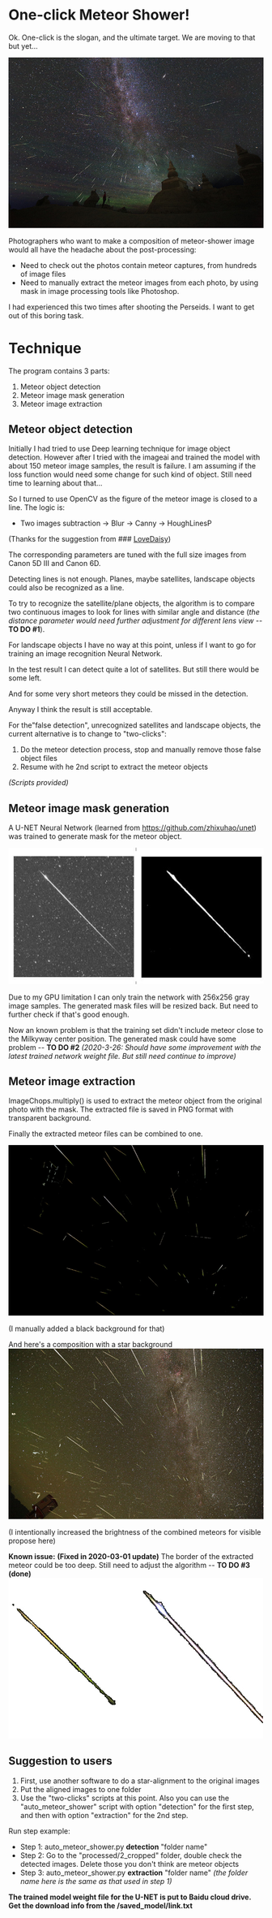 
# One-click Meteor Shower!
Ok. One-click is the slogan, and the ultimate target. We are moving to that but yet...

![enter image description here](images/meteor_shower_800.jpg)

Photographers who want to make a composition of meteor-shower image would all have the headache about the post-processing:
 - Need to check out the photos contain meteor captures, from hundreds of image files
 - Need to manually extract the meteor images from each photo, by using mask in image processing tools like Photoshop.

I had experienced this two times after shooting the Perseids. I want to get out of this boring task.


# Technique
The program contains 3 parts:
 1. Meteor object detection
 2. Meteor image mask generation
 3. Meteor image extraction


## Meteor object detection
Initially I had tried to use Deep learning technique for image object detection. However after I tried with the imageai and trained the model with about 150 meteor image samples, the result is failure. I am assuming if the loss function would need some change for such kind of object. Still need time to learning about that...

So I turned to use OpenCV as the figure of the meteor image is closed to a line.
The logic is:
 - Two images subtraction -> Blur -> Canny -> HoughLinesP

(Thanks for the suggestion from ### [LoveDaisy](https://github.com/LoveDaisy))

The corresponding parameters are tuned with the full size images from Canon 5D III and Canon 6D.

Detecting lines is not enough. Planes, maybe satellites, landscape objects could also be recognized as a line.

To try to recognize the satellite/plane objects, the algorithm is to compare two continuous images to look for lines with similar angle and distance (*the distance parameter would need further adjustment for different lens view* -- **TO DO #1**).

For landscape objects I have no way at this point, unless if I want to go for training an image recognition Neural Network.

In the test result I can detect quite a lot of satellites. But still there would be some left.

And for some very short meteors they could be missed in the detection.

Anyway I think the result is still acceptable.

For the"false detection", unrecognized satellites and landscape objects, the current alternative is to change to "two-clicks":

 1. Do the meteor detection process, stop and manually remove those false object files
 2. Resume with he 2nd script to extract the meteor objects

*(Scripts provided)*

## Meteor image mask generation

A U-NET Neural Network (learned from https://github.com/zhixuhao/unet) was trained to generate mask for the meteor object.

![enter image description here](images/meteor-mask.jpg)

Due to my GPU limitation I can only train the network with 256x256 gray image samples. The generated mask files will be resized back. But need to further check if that's good enough.

Now an known problem is that the training set didn't include meteor close to the Milkyway center position. The generated mask could have some problem -- **TO DO #2**
*(2020-3-26: Should have some improvement with the latest trained network weight file. But still need continue to improve)*

## Meteor image extraction

ImageChops.multiply() is used to extract the meteor object from the original photo with the mask. The extracted file is saved in PNG format with transparent background.

Finally the extracted meteor files can be combined to one.

![enter image description here](images/final.jpg)

(I manually added a black background for that)

And here's a composition with a star background
![enter image description here](images/two-click_meteor_shower_demo2_800.jpg)

(I intentionally increased the brightness of the combined meteors for visible propose here)

**Known issue:**
**(Fixed in 2020-03-01 update)**
The border of the extracted meteor could be too deep. Still need to adjust the algorithm -- **TO DO #3 (done)**
![enter image description here](images/final-detail.jpg)

## Suggestion to users

 1. First, use another software to do a star-alignment to the original images
 2. Put the aligned images to one folder
 3. Use the "two-clicks" scripts at this point. Also you can use the "auto_meteor_shower" script with option "detection"  for the first step, and then with option "extraction" for the 2nd step.

Run step example:
 - Step 1: auto_meteor_shower.py **detection** "folder name"
 - Step 2: Go to the "processed/2_cropped" folder, double check the detected images. Delete those you don't think are meteor objects
 - Step 3: auto_meteor_shower.py **extraction** "folder name" *(the folder name here is the same as that used in step 1)*


**The trained model weight file for the U-NET is put to Baidu cloud drive. Get the download info from the /saved_model/link.txt**